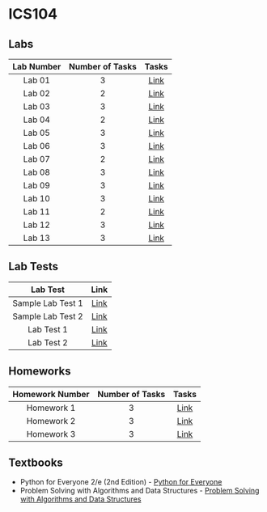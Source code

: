 # ICS104

## Labs

| Lab Number | Number of Tasks | Tasks |
|:------:|:-:|:----------------------------:|
| Lab 01 | 3 | [Link](labs/lab01/README.md) |
| Lab 02 | 2 | [Link](labs/lab02/README.md) |
| Lab 03 | 3 | [Link](labs/lab03/README.md) |
| Lab 04 | 2 | [Link](labs/lab04/README.md) |
| Lab 05 | 3 | [Link](labs/lab05/README.md) |
| Lab 06 | 3 | [Link](labs/lab06/README.md) |
| Lab 07 | 2 | [Link](labs/lab07/README.md) |
| Lab 08 | 3 | [Link](labs/Lab08/README.md) |
| Lab 09 | 3 | [Link](labs/lab09/README.md) |
| Lab 10 | 3 | [Link](labs/lab10/README.md) |
| Lab 11 | 2 | [Link](labs/lab11/README.md) |
| Lab 12 | 3 | [Link](labs/lab12/README.md) |
| Lab 13 | 3 | [Link](labs/lab13/README.md) |

## Lab Tests

| Lab Test | Link |
|:--------:|:----:|
| Sample Lab Test 1 | [Link](lab-tests/01-sample-lab1/README.md) |
| Sample Lab Test 2 | [Link](lab-tests/02-sample-lab2/README.md) |
| Lab Test 1 | [Link](lab-tests/03-lab-test1/README.md) |
| Lab Test 2 | [Link](lab-tests/04-lab-test2/README.md) |

## Homeworks

| Homework Number | Number of Tasks | Tasks |
|:---------------:|:---------------:|:-----:|
| Homework 1 | 3 | [Link](homeworks/homework1/README.md) |
| Homework 2 | 3 | [Link](homeworks/homework2/README.md) |
| Homework 3 | 3 | [Link](homeworks/homework3/README.md) |

## Textbooks

- Python for Everyone 2/e (2nd Edition) - [Python for Everyone](python_for_everyone_2e.pdf)
- Problem Solving with Algorithms and Data Structures - [Problem Solving with Algorithms and Data Structures](problem_solving_and_program_in_c.pdf)
